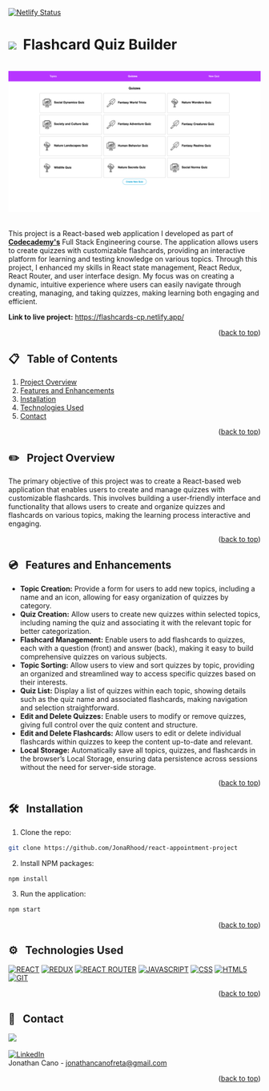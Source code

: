 <a id="readme-top"></a>

[![Netlify Status](https://api.netlify.com/api/v1/badges/232bd46e-23c2-4478-9490-61fdcbf23020/deploy-status)](https://app.netlify.com/sites/flashcards-cp/deploys)


# <img src="https://media.giphy.com/media/ffumjakqlYO2kaRPKL/giphy.gif?cid=790b7611krpdermigmst5mjlw59ha0zhrqh979x7gy7cdo3h&ep=v1_gifs_search&rid=giphy.gif&ct=s" width="30">&nbsp; Flashcard Quiz Builder
<br />
<div align="center">
    <img src="./src/resources/localhost_3000_quizzes.png" alt="Logo" width="750" >
</div>
<br />


This project is a React-based web application I developed as part of **<a href="https://www.codecademy.com">Codecademy's</a>** Full Stack Engineering course. The application allows users to create quizzes with customizable flashcards, providing an interactive platform for learning and testing knowledge on various topics. Through this project, I enhanced my skills in React state management, React Redux, React Router, and user interface design. My focus was on creating a dynamic, intuitive experience where users can easily navigate through creating, managing, and taking quizzes, making learning both engaging and efficient.


**Link to live project:** <a href="https://flashcards-cp.netlify.app/">https://flashcards-cp.netlify.app/</a><br/>



<p align="right">(<a href="#readme-top">back to top</a>)</p>

## 📋 &nbsp; Table of Contents

1. [Project Overview](#project-overview)
2. [Features and Enhancements](#features)
3. [Installation](#installation)
4. [Technologies Used](#technologies-used)
5. [Contact](#contact)

<p align="right">(<a href="#readme-top">back to top</a>)</p>


## ✏️ &nbsp; <a id="project-overview">Project Overview</a>

The primary objective of this project was to create a React-based web application that enables users to create and manage quizzes with customizable flashcards. This involves building a user-friendly interface and functionality that allows users to create and organize quizzes and flashcards on various topics, making the learning process interactive and engaging.

<p align="right">(<a href="#readme-top">back to top</a>)</p>

## 💿 &nbsp; <a id="features">Features and Enhancements</a>

- **Topic Creation:** Provide a form for users to add new topics, including a name and an icon, allowing for easy organization of quizzes by category.
- **Quiz Creation:** Allow users to create new quizzes within selected topics, including naming the quiz and associating it with the relevant topic for better categorization.
- **Flashcard Management:** Enable users to add flashcards to quizzes, each with a question (front) and answer (back), making it easy to build comprehensive quizzes on various subjects.
- **Topic Sorting:** Allow users to view and sort quizzes by topic, providing an organized and streamlined way to access specific quizzes based on their interests.
- **Quiz List:** Display a list of quizzes within each topic, showing details such as the quiz name and associated flashcards, making navigation and selection straightforward.
- **Edit and Delete Quizzes:** Enable users to modify or remove quizzes, giving full control over the quiz content and structure.
- **Edit and Delete Flashcards:** Allow users to edit or delete individual flashcards within quizzes to keep the content up-to-date and relevant.
- **Local Storage:** Automatically save all topics, quizzes, and flashcards in the browser’s Local Storage, ensuring data persistence across sessions without the need for server-side storage.

<p align="right">(<a href="#readme-top">back to top</a>)</p>

## 🛠️ &nbsp; <a id="installation">Installation</a>

1. Clone the repo:
```bash
git clone https://github.com/JonaRhood/react-appointment-project
```

2. Install NPM packages:
```bash
npm install
```

3. Run the application:
```bash
npm start
```

<p align="right">(<a href="#readme-top">back to top</a>)</p>

## ⚙️ &nbsp; <a id="technologies-used">Technologies Used</a>

[![REACT][REACT.js]][REACT-url]
[![REDUX][REDUX.js]][REDUX-url]
[![REACT ROUTER][REACTROUTER.js]][REACTROUTER-url]
[![JAVASCRIPT][JAVASCRIPT.js]][JAVASCRIPT-url]
[![CSS][CSS.js]][CSS-url]
[![HTML5][HTML5.js]][HTML5-url]
[![GIT][GIT.js]][GIT-url]

<p align="right">(<a href="#readme-top">back to top</a>)</p>

## 👤 &nbsp; <a id="contact">Contact</a>

<a href="https://github.com/JonaRhood/react-redux-flashcards/graphs/contributors">
  <img src="https://contrib.rocks/image?repo=JonaRhood/react-redux-flashcards" />
</a>

[![LinkedIn][linkedin-shield]][linkedin-url] <br />
Jonathan Cano -  jonathancanofreta@gmail.com

<p align="right">(<a href="#readme-top">back to top</a>)</p>

[product-screenshot]: ./src/resources/img/screen2.png
[linkedin-shield]: https://img.shields.io/badge/-LinkedIn-blue.svg?style=for-the-badge&logo=linkedin&colorBlue
[linkedin-url]: https://www.linkedin.com/in/jonathancanocalduch
[React.js]: https://img.shields.io/badge/React-20232A?style=for-the-badge&logo=react&logoColor=61DAFB
[React-url]: https://reactjs.org/
[Redux.js]: https://img.shields.io/badge/Redux-20232A?style=for-the-badge&logo=redux&logoColor=violet
[Redux-url]: https://redux.js.org/
[Reactrouter.js]: https://img.shields.io/badge/React%20router-20232A?style=for-the-badge&logo=reactrouter&logoColor=white
[Reactrouter-url]: https://reactrouter.com/
[Javascript.js]: https://img.shields.io/badge/Javascript-20232A?style=for-the-badge&logo=JavaScript&logoColor=Y
[Javascript-url]: https://developer.mozilla.org/es/docs/Web/JavaScript
[Jest.js]: https://img.shields.io/badge/Jest.js-20232A?style=for-the-badge&logo=jest&logoColor=orange
[Jest-url]: https://jestjs.io/
[CSS.js]: https://img.shields.io/badge/CSS3-20232A?style=for-the-badge&logo=css3&logoColor=306af1
[CSS-url]: https://developer.mozilla.org/es/docs/Web/CSS
[HTML5.js]: https://img.shields.io/badge/HTML5-20232A?style=for-the-badge&logo=html5&logoColor=e8571f
[HTML5-url]: https://developer.mozilla.org/es/docs/Glossary/HTML5
[Git.js]: https://img.shields.io/badge/git-20232A?style=for-the-badge&logo=git&logoColor=e8571f
[Git-url]: https://git-scm.com/
